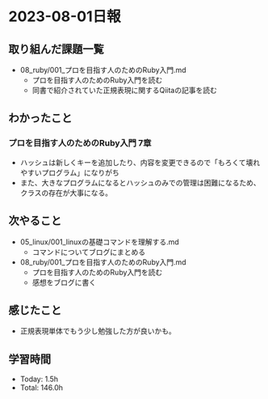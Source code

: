# 2023-08-01日報

## 取り組んだ課題一覧
* 08_ruby/001_プロを目指す人のためのRuby入門.md
  * プロを目指す人のためのRuby入門を読む
  * 同書で紹介されていた正規表現に関するQiitaの記事を読む

## わかったこと
### プロを目指す人のためのRuby入門 7章
* ハッシュは新しくキーを追加したり、内容を変更できるので「もろくて壊れやすいプログラム」になりがち
* また、大きなプログラムになるとハッシュのみでの管理は困難になるため、クラスの存在が大事になる。

## 次やること
* 05_linux/001_linuxの基礎コマンドを理解する.md
  * コマンドについてブログにまとめる
* 08_ruby/001_プロを目指す人のためのRuby入門.md
  * プロを目指す人のためのRuby入門を読む
  * 感想をブログに書く

## 感じたこと
* 正規表現単体でもう少し勉強した方が良いかも。

## 学習時間
* Today: 1.5h
* Total: 146.0h

